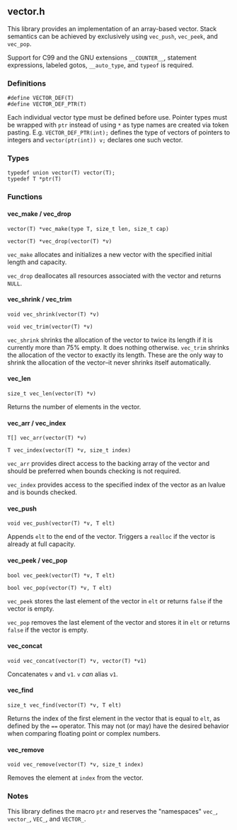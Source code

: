 ## vector.h
This library provides an implementation of an array-based vector. Stack
semantics can be achieved by exclusively using `vec_push`, `vec_peek`, and
`vec_pop`.

Support for C99 and the GNU extensions `__COUNTER__`, statement expressions,
labeled gotos, `__auto_type`, and `typeof` is required.

### Definitions
```
#define VECTOR_DEF(T)
#define VECTOR_DEF_PTR(T)
```
Each individual vector type must be defined before use. Pointer types must be
wrapped with `ptr` instead of using `*` as type names are created via token
pasting. E.g. `VECTOR_DEF_PTR(int);` defines the type of vectors of pointers to
integers and `vector(ptr(int)) v;` declares one such vector.

### Types
```
typedef union vector(T) vector(T);
typedef T *ptr(T)
```

### Functions
#### vec_make / vec_drop
```
vector(T) *vec_make(type T, size_t len, size_t cap)

vector(T) *vec_drop(vector(T) *v)
```
`vec_make` allocates and initializes a new vector with the specified initial
length and capacity.

`vec_drop` deallocates all resources associated with the vector and returns
`NULL`.

#### vec_shrink / vec_trim
```
void vec_shrink(vector(T) *v)

void vec_trim(vector(T) *v)
```
`vec_shrink` shrinks the allocation of the vector to twice its length if it is
currently more than 75% empty. It does nothing otherwise. `vec_trim` shrinks
the allocation of the vector to exactly its length. These are the only way to
shrink the allocation of the vector–it never shrinks itself automatically.

#### vec_len
```
size_t vec_len(vector(T) *v)
```
Returns the number of elements in the vector.

#### vec_arr / vec_index
```
T[] vec_arr(vector(T) *v)

T vec_index(vector(T) *v, size_t index)
```
`vec_arr` provides direct access to the backing array of the vector and should
be preferred when bounds checking is not required.

`vec_index` provides access to the specified index of the vector as an lvalue
and is bounds checked.

#### vec_push
```
void vec_push(vector(T) *v, T elt)
```
Appends `elt` to the end of the vector. Triggers a `realloc` if the vector is
already at full capacity.

#### vec_peek / vec_pop
```
bool vec_peek(vector(T) *v, T elt)

bool vec_pop(vector(T) *v, T elt)
```
`vec_peek` stores the last element of the vector in `elt` or returns `false` if
the vector is empty.

`vec_pop` removes the last element of the vector and stores it in `elt` or
returns `false` if the vector is empty.

#### vec_concat
```
void vec_concat(vector(T) *v, vector(T) *v1)
```
Concatenates `v` and `v1`. `v` *can* alias `v1`.

#### vec_find
```
size_t vec_find(vector(T) *v, T elt)
```
Returns the index of the first element in the vector that is equal to `elt`, as
defined by the `==` operator. This may not (or may) have the desired behavior
when comparing floating point or complex numbers.

#### vec_remove
```
void vec_remove(vector(T) *v, size_t index)
```
Removes the element at `index` from the vector.

### Notes
This library defines the macro `ptr` and reserves the "namespaces" `vec_`,
`vector_`, `VEC_`, and `VECTOR_`.
